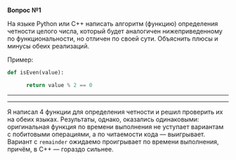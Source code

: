 **Вопрос №1**

На языке Python или C++ написать алгоритм (функцию) определения четности целого числа, который будет аналогичен нижеприведенному по функциональности, но отличен по своей сути. Объяснить плюсы и минусы обеих реализаций. 

Пример: 

```python
def isEven(value):

      return value % 2 == 0
```

---
---

Я написал 4 функции для определения четности и решил проверить их на обеих языках. Результаты, однако, оказались одинаковыми: оригинальная функция по времени выполнения не уступает вариантам с побитовыми операциями, а по читаемости кода — выигрывает. Вариант с `remainder` ожидаемо проигрывает по времени выполнения, причём, в C++ — гораздо сильнее.